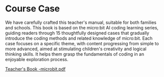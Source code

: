 # Course Case
We have carefully crafted this teacher's manual, suitable for both families and schools. This book is based on the micro:bit AI coding learning series, guiding readers through 15 thoughtfully designed cases that gradually introduce the coding methods and related knowledge of micro:bit. Each case focuses on a specific theme, with content progressing from simple to more advanced, aimed at stimulating children's creativity and logical thinking skills. It helps them grasp the fundamentals of coding in an enjoyable exploration process.  

[Teacher's Book -microbit.pdf](https://www.yuque.com/attachments/yuque/0/2025/pdf/48043751/1739089106122-fa30156a-d03c-48c8-b729-2f30534bf314.pdf)

